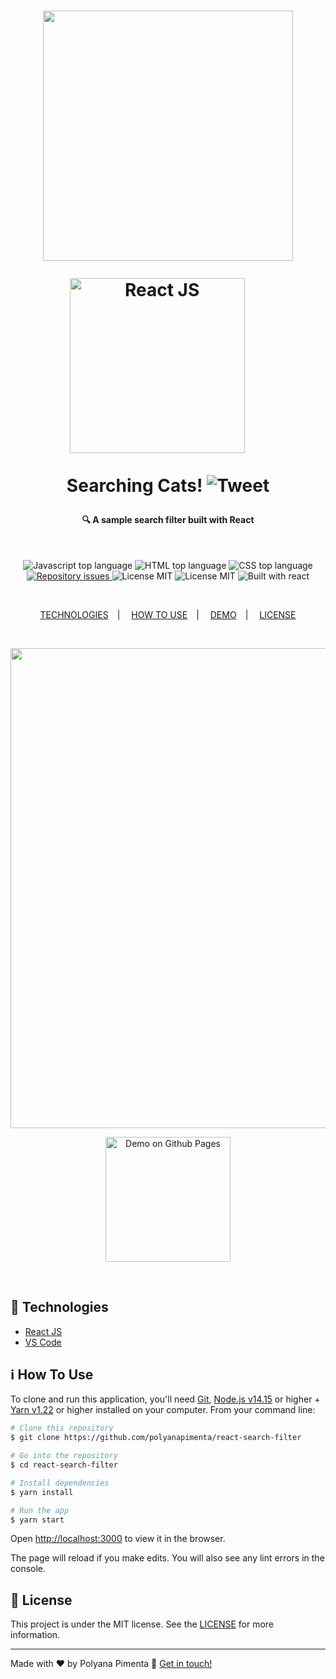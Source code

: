 <h1 align="center">
  <img src="https://ik.imagekit.io/polyanapimenta/github/logo_searching_cats_37KYkNkeL9.png" width="400"/>
  
  <br/>
  
  <img alt="React JS" src="https://ik.imagekit.io/polyanapimenta/github/react__M52L9bIV.png" width="280"/>&emsp;&nbsp;

  Searching Cats!
  <img alt="Tweet" src="https://img.shields.io/twitter/url?url=https%3A%2F%2Fgithub.com%2Fpolyanapimenta%2Freact-search-filter" />
</h1>

<h4 align="center">🔍 A sample search filter built with React</h4>

<br/>

<p align="center">
  <img alt="Javascript top language" src="https://img.shields.io/badge/javascript-46.9%25-blue?style=for-the-badge&logo=javascript" />
  
  <img alt="HTML top language" src="https://img.shields.io/badge/html-26.9%25-blue?style=for-the-badge&logo=html5" />
  
  <img alt="CSS top language" src="https://img.shields.io/badge/css-26.2%25-blue?style=for-the-badge&logo=css3" />
  
  <a href="https://github.com/polyanapimenta/react-search-filter/issues">
    <img alt="Repository issues" src="https://img.shields.io/github/issues/polyanapimenta/react-search-filter?style=for-the-badge" />
  </a>
  
  <img alt="License MIT" src="https://img.shields.io/github/license/polyanapimenta/react-search-filter?style=for-the-badge" />
  
  <img alt="License MIT" src="https://img.shields.io/badge/last%20commit-january%202021-orange?style=for-the-badge" />
  
  <img alt="Built with react" src="https://img.shields.io/badge/built%20with-react.js-blue?style=for-the-badge&logo=react" />
  
</p>

<br/>

<p align="center">
  <a href="#rocket-technologies">TECHNOLOGIES</a>&emsp;|&emsp;
  <a href="#information_source-how-to-use">HOW TO USE</a>&emsp;|&emsp;
  <a href="#demo">DEMO</a>&emsp;|&emsp;
  <a href="#memo-license">LICENSE</a>
</p>

<br/>

<p id="demo" align="center">
  <img src="https://ik.imagekit.io/polyanapimenta/github/Searching_Cats_jzosWgra2Z.gif" width="768"/>
</p>

<p id="demo" align="center">
  <a href="https://google.com" target="_blank">
    <img alt="Demo on Github Pages" src="https://ik.imagekit.io/polyanapimenta/github/btn-demo_OvSH9XZU0.png" width="200"/>
  </a>
</p>

<br/>

## :rocket: Technologies
- [React JS](https://reactjs.org)
- [VS Code](https://code.visualstudio.com)
  

## :information_source: How To Use
To clone and run this application, you'll need [Git](https://git-scm.com), [Node.js v14.15](https://nodejs.org/en/) or higher + [Yarn v1.22](https://yarnpkg.com/) or higher installed on your computer. From your command line:


```bash
# Clone this repository
$ git clone https://github.com/polyanapimenta/react-search-filter

# Go into the repository
$ cd react-search-filter

# Install dependencies
$ yarn install

# Run the app
$ yarn start
```

Open [http://localhost:3000](http://localhost:3000) to view it in the browser.

The page will reload if you make edits. You will also see any lint errors in the console.


## :memo: License
This project is under the MIT license. See the [LICENSE](https://github.com/polyanapimenta/react-search-filter/blob/main/LICENSE) for more information.

---

Made with ♥ by Polyana Pimenta :wave: [Get in touch!](https://www.linkedin.com/in/polyanapimenta/)